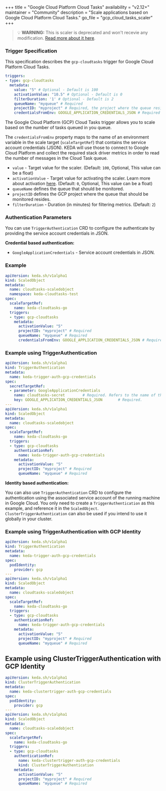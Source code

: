 +++
title = "Google Cloud Platform Cloud Tasks"
availability = "v2.12+"
maintainer = "Community"
description = "Scale applications based on Google Cloud Platform Cloud Tasks."
go_file = "gcp_cloud_tasks_scaler"
+++

> 💡 **WARNING:** This is scaler is deprecated and won't recevie any modification. [Read more about it here](../../../blog/2025-08-15-gcp-deprecations.md).

### Trigger Specification

This specification describes the `gcp-cloudtasks` trigger for Google Cloud Platform Cloud Tasks.

```yaml
triggers:
- type: gcp-cloudtasks
  metadata:
    value: "5" # Optional - Default is 100
    activationValue: "10.5" # Optional - Default is 0
    filterDuration: '1' # Optional - Default is 2
    queueName: "myqueue" # Required
    projectID: "myproject" # Required, the project where the queue resides
    credentialsFromEnv: GOOGLE_APPLICATION_CREDENTIALS_JSON # Required
```

The Google Cloud Platform (GCP) Cloud Tasks trigger allows you to scale based on the number of tasks queued in you queue.

The `credentialsFromEnv` property maps to the name of an environment variable in the scale target (`scaleTargetRef`) that contains the service account credentials (JSON). KEDA will use those to connect to Google Cloud Platform and collect the required stack driver metrics in order to read the number of messages in the Cloud Task queue.

- `value` - Target value for the scaler. (Default: `100`, Optional, This value can be a float)
- `activationValue` - Target value for activating the scaler. Learn more about activation [here](./../concepts/scaling-deployments.md#activating-and-scaling-thresholds). (Default: `0`, Optional, This value can be a float)
- `queueName` defines the queue that should be monitored.
- `projectID` defines the GCP project where the queue that should be monitored resides.
- `filterDuration` - Duration (in minutes) for filtering metrics. (Default: `2`)

### Authentication Parameters
You can use `TriggerAuthentication` CRD to configure the authenticate by providing the service account credentials in JSON.

**Credential based authentication:**

- `GoogleApplicationCredentials` - Service account credentials in JSON.

### Example

```yaml
apiVersion: keda.sh/v1alpha1
kind: ScaledObject
metadata:
  name: cloudtasks-scaledobject
  namespace: keda-cloudtasks-test
spec:
  scaleTargetRef:
    name: keda-cloudtasks-go
  triggers:
  - type: gcp-cloudtasks
    metadata:
      activationValue: "5"
      projectID: "myproject" # Required
      queueName: "myqueue" # Required
      credentialsFromEnv: GOOGLE_APPLICATION_CREDENTIALS_JSON # Required
```

### Example using TriggerAuthentication

```yaml
apiVersion: keda.sh/v1alpha1
kind: TriggerAuthentication
metadata:
  name: keda-trigger-auth-gcp-credentials
spec:
  secretTargetRef:
  - parameter: GoogleApplicationCredentials
    name: cloudtasks-secret        # Required. Refers to the name of the secret
    key: GOOGLE_APPLICATION_CREDENTIALS_JSON       # Required.
---
apiVersion: keda.sh/v1alpha1
kind: ScaledObject
metadata:
  name: cloudtasks-scaledobject
spec:
  scaleTargetRef:
    name: keda-cloudtasks-go
  triggers:
  - type: gcp-cloudtasks
    authenticationRef:
      name: keda-trigger-auth-gcp-credentials
    metadata:
      activationValue: "5"
      projectID: "myproject" # Required
      queueName: "myqueue" # Required
```

**Identity based authentication:**

You can also use `TriggerAuthentication` CRD to configure the authentication using the associated service account of the running machine in Google Cloud. You only need to create a `TriggerAuthentication` as this example, and reference it in the `ScaledObject`. `ClusterTriggerAuthentication` can also be used if you intend to use it globally in your cluster.

### Example using TriggerAuthentication with GCP Identity

```yaml
apiVersion: keda.sh/v1alpha1
kind: TriggerAuthentication
metadata:
  name: keda-trigger-auth-gcp-credentials
spec:
  podIdentity:
    provider: gcp
---
apiVersion: keda.sh/v1alpha1
kind: ScaledObject
metadata:
  name: cloudtasks-scaledobject
spec:
  scaleTargetRef:
    name: keda-cloudtasks-go
  triggers:
  - type: gcp-cloudtasks
    authenticationRef:
      name: keda-trigger-auth-gcp-credentials
    metadata:
      activationValue: "5"
      projectID: "myproject" # Required
      queueName: "myqueue" # Required
```

## Example using ClusterTriggerAuthentication with GCP Identity

```yaml
apiVersion: keda.sh/v1alpha1
kind: ClusterTriggerAuthentication
metadata:
  name: keda-clustertrigger-auth-gcp-credentials
spec:
  podIdentity:
    provider: gcp
---
apiVersion: keda.sh/v1alpha1
kind: ScaledObject
metadata:
  name: cloudtasks-scaledobject
spec:
  scaleTargetRef:
    name: keda-cloudtasks-go
  triggers:
  - type: gcp-cloudtasks
    authenticationRef:
      name: keda-clustertrigger-auth-gcp-credentials
      kind: ClusterTriggerAuthentication
    metadata:
      activationValue: "5"
      projectID: "myproject" # Required
      queueName: "myqueue" # Required
```
